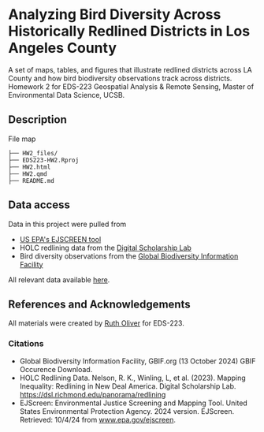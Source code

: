 # Analyzing Bird Diversity Across Historically Redlined Districts in Los Angeles County 
A set of maps, tables, and figures that illustrate redlined districts across LA County and how bird biodiversity observations track across districts. Homework 2 for EDS-223 Geospatial Analysis & Remote Sensing, Master of Environmental Data Science, UCSB. 

## Description
File map
```
├── HW2_files/                               
├── EDS223-HW2.Rproj
├── HW2.html
├── HW2.qmd                  
├── README.md          
```
## Data access
Data in this project were pulled from  
- [US EPA's EJSCREEN tool](https://www.epa.gov/ejscreen/download-ejscreen-data)
- HOLC redlining data from the [Digital Scholarship Lab](https://dsl.richmond.edu/panorama/redlining/#loc=5/39.1/-94.58&text=downloads)
- Bird diversity observations from the [Global Biodiversity Information Facility](https://eds-223-geospatial.github.io/assignments/gbif.org)

All relevant data available [here](https://drive.google.com/file/d/14CauXFZkVh_6z2Euq0m1Sq1kHQ31fiMk/view?usp=drive_link).

## References and Acknowledgements
All materials were created by [Ruth Oliver](https://github.com/ryoliver) for EDS-223. 

### Citations

- Global Biodiversity Information Facility, GBIF.org (13 October 2024) GBIF Occurence Download. 
- HOLC Redlining Data. Nelson, R. K., Winling, L, et al. (2023). Mapping Inequality: Redlining in New Deal America. Digital Scholarship Lab. https://dsl.richmond.edu/panorama/redlining 
- EJScreen: Environmental Justice Screening and Mapping Tool. United States Environmental Protection Agency. 2024 version. EJScreen. Retrieved: 10/4/24 from www.epa.gov/ejscreen. 

<!--
Text that has been commented out
-->